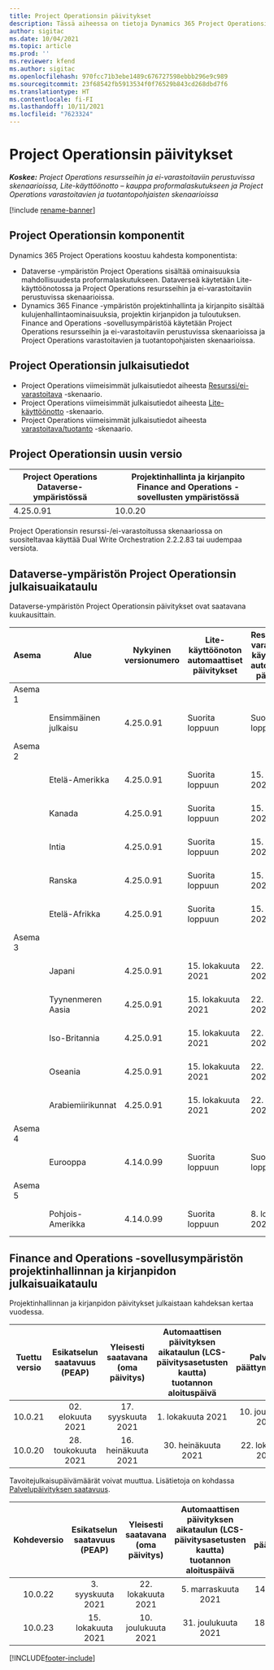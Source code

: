 ```yaml
---
title: Project Operationsin päivitykset
description: Tässä aiheessa on tietoja Dynamics 365 Project Operationsin julkaistuista versioista.
author: sigitac
ms.date: 10/04/2021
ms.topic: article
ms.prod: ''
ms.reviewer: kfend
ms.author: sigitac
ms.openlocfilehash: 970fcc71b3ebe1489c676727598ebbb296e9c989
ms.sourcegitcommit: 23f68542fb5913534f0f76529b843cd268dbd7f6
ms.translationtype: HT
ms.contentlocale: fi-FI
ms.lasthandoff: 10/11/2021
ms.locfileid: "7623324"
---
```

# <a name="project-operations-updates"></a>Project Operationsin päivitykset

_**Koskee:** Project Operations resursseihin ja ei-varastoitaviin perustuvissa skenaarioissa, Lite-käyttöönotto – kauppa proformalaskutukseen ja Project Operations varastoitavien ja tuotantopohjaisten skenaarioissa_

[!include [rename-banner](~/includes/cc-data-platform-banner.md)]

## <a name="project-operations-components"></a>Project Operationsin komponentit

Dynamics 365 Project Operations koostuu kahdesta komponentista:

- Dataverse -ympäristön Project Operations sisältää ominaisuuksia mahdollisuudesta proformalaskutukseen. Dataverseä käytetään Lite-käyttöönotossa ja Project Operations resursseihin ja ei-varastoitaviin perustuvissa skenaarioissa.
- Dynamics 365 Finance -ympäristön projektinhallinta ja kirjanpito sisältää kulujenhallintaominaisuuksia, projektin kirjanpidon ja tuloutuksen. Finance and Operations -sovellusympäristöä käytetään Project Operations resursseihin ja ei-varastoitaviin perustuvissa skenaarioissa ja Project Operations varastoitavien ja tuotantopohjaisten skenaarioissa.

## <a name="project-operations-release-notes"></a>Project Operationsin julkaisutiedot
- Project Operations viimeisimmät julkaisutiedot aiheesta [Resurssi/ei-varastoitava](whats-new-oct-2021-resource-based.md) -skenaario.
- Project Operations viimeisimmät julkaisutiedot aiheesta [Lite-käyttöönotto](../pro/whats-new/whats-new-oct-2021-lite.md) -skenaario.
- Project Operations viimeisimmät julkaisutiedot aiheesta [varastoitava/tuotanto](../prod-pma/whats-new/whats-new-jul-2021-stocked.md) -skenaario.

## <a name="project-operations-latest-version"></a>Project Operationsin uusin versio

| Project Operations Dataverse-ympäristössä | Projektinhallinta ja kirjanpito Finance and Operations -sovellusten ympäristössä | 
| --- | --- |
| 4.25.0.91 | 10.0.20 |

Project Operationsin resurssi-/ei-varastoitussa skenaariossa on suositeltavaa käyttää Dual Write Orchestration 2.2.2.83 tai uudempaa versiota.

## <a name="release-schedule-for-project-operations-on-dataverse-environment"></a>Dataverse-ympäristön Project Operationsin julkaisuaikataulu

Dataverse-ympäristön Project Operationsin päivitykset ovat saatavana kuukausittain. 

| Asema | Alue | Nykyinen versionumero | Lite-käyttöönoton automaattiset päivitykset | Resurssin/ei-varastoitavan käyttöönoton automaattiset päivitykset | Seuraava versionumero | Seuraava yleisesti saatavilla oleva versio |
|-----------|-----------------------|-----------------|--------------------|---------------------|---------------------|---------------------|
| Asema 1 |   &nbsp;              |    &nbsp;       | &nbsp;             |      &nbsp;         |      &nbsp;         |      &nbsp;         |
|   &nbsp;  | Ensimmäinen julkaisu         |  4.25.0.91      | Suorita loppuun           | Suorita loppuun            | TBD                 | 29. lokakuuta 2021    |
| Asema 2 |   &nbsp;              |    &nbsp;       | &nbsp;             |      &nbsp;         |      &nbsp;         |      &nbsp;         |
|   &nbsp;  | Etelä-Amerikka         |  4.25.0.91      | Suorita loppuun           | 15. lokakuuta 2021    | TBD                 | 29. lokakuuta 2021    |
|   &nbsp;  | Kanada                |  4.25.0.91      | Suorita loppuun           | 15. lokakuuta 2021    | TBD                 | 29. lokakuuta 2021    |
|   &nbsp;  | Intia                 |  4.25.0.91      | Suorita loppuun           | 15. lokakuuta 2021    | TBD                 | 29. lokakuuta 2021    |
|   &nbsp;  | Ranska                |  4.25.0.91      | Suorita loppuun           | 15. lokakuuta 2021    | TBD                 | 29. lokakuuta 2021    |
|   &nbsp;  | Etelä-Afrikka          |  4.25.0.91      | Suorita loppuun           | 15. lokakuuta 2021    | TBD                 | 29. lokakuuta 2021    |
| Asema 3 |      &nbsp;           |     &nbsp;      |     &nbsp;         |      &nbsp;         |      &nbsp;         |      &nbsp;         |
|   &nbsp;  | Japani                 |  4.25.0.91      | 15. lokakuuta 2021   | 22. lokakuuta 2021    | TBD                 | 05. marraskuuta 2021   |
|   &nbsp;  | Tyynenmeren Aasia          |  4.25.0.91      | 15. lokakuuta 2021   | 22. lokakuuta 2021    | TBD                 | 05. marraskuuta 2021   |
|   &nbsp;  | Iso-Britannia         |  4.25.0.91      | 15. lokakuuta 2021   | 22. lokakuuta 2021    | TBD                 | 05. marraskuuta 2021   |
|   &nbsp;  | Oseania               |  4.25.0.91      | 15. lokakuuta 2021   | 22. lokakuuta 2021    | TBD                 | 05. marraskuuta 2021   |
|   &nbsp;  | Arabiemiirikunnat  |  4.25.0.91      | 15. lokakuuta 2021   | 22. lokakuuta 2021    | TBD                 | 05. marraskuuta 2021   |
| Asema 4 |     &nbsp;            |     &nbsp;      |     &nbsp;         |      &nbsp;         |      &nbsp;         |      &nbsp;         |
|   &nbsp;  | Eurooppa                |  4.14.0.99      | Suorita loppuun           | Suorita loppuun            | 4.25.0.91           | 15. lokakuuta 2021    |
| Asema 5 |     &nbsp;            |     &nbsp;      |     &nbsp;         |      &nbsp;         |      &nbsp;         |      &nbsp;         |
|   &nbsp;  | Pohjois-Amerikka         |  4.14.0.99      | Suorita loppuun           | 8. lokakuuta 2021    | 4.25.0.91           | 22. lokakuuta 2021    |


## <a name="release-schedule-for-project-management-and-accounting-in-the-finance-and-operations-apps-environment"></a>Finance and Operations -sovellusympäristön projektinhallinnan ja kirjanpidon julkaisuaikataulu

Projektinhallinnan ja kirjanpidon päivitykset julkaistaan kahdeksan kertaa vuodessa.

|Tuettu versio| Esikatselun saatavuus (PEAP) | Yleisesti saatavana (oma päivitys) | Automaattisen päivityksen aikataulun (LCS-päivitysasetusten kautta) tuotannon aloituspäivä |   Palvelun päättymispäivä   |
|:---------------:|:---------------------------:|:---------------------------------:|:--------------------------------------------------------------------:|:------------------:|
|    10.0.21      |         02. elokuuta 2021     |           17. syyskuuta 2021      |                             1. lokakuuta 2021                          |  10. joulukuuta 2021 |
|    10.0.20      |         28. toukokuuta 2021        |           16. heinäkuuta 2021           |                             30. heinäkuuta 2021                            |  22. lokakuuta 2021  |

Tavoitejulkaisupäivämäärät voivat muuttua. Lisätietoja on kohdassa [Palvelupäivityksen saatavuus](/dynamics365/fin-ops-core/fin-ops/get-started/public-preview-releases?toc=%2fdynamics365%2ffinance%2ftoc.json).

|Kohdeversio | Esikatselun saatavuus (PEAP) | Yleisesti saatavana (oma päivitys) | Automaattisen päivityksen aikataulun (LCS-päivitysasetusten kautta) tuotannon aloituspäivä |   Palvelun päättymispäivä   |
|:---------------:|:---------------------------:|:---------------------------------:|:--------------------------------------------------------------------:|:------------------:|
|     10.0.22     |      3. syyskuuta 2021      |          22. lokakuuta 2021         |                           5. marraskuuta 2021                           |  14. tammikuuta 2022  |
|     10.0.23     |      15. lokakuuta 2021       |        10. joulukuuta 2021          |                          31. joulukuuta 2021                           | 18. maaliskuuta 2022     |

[!INCLUDE[footer-include](../includes/footer-banner.md)]
